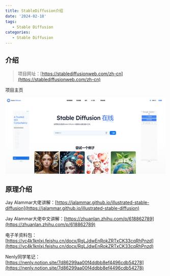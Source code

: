 ```yaml
---
title: StableDiffusion介绍
date: '2024-02-18'
tags:
   - Stable Diffusion
categories:
   - Stable Diffusion
---
```




## 介绍

> 项目网址：[https://stablediffusionweb.com/zh-cn](https://stablediffusionweb.com/zh-cn)

项目主页

![image-20240227222534659](0_StableDiffusion介绍.assets/image-20240227222534659.png)

## 原理介绍

Jay Alammar大佬讲解：[https://jalammar.github.io/illustrated-stable-diffusion](https://jalammar.github.io/illustrated-stable-diffusion)

Jay Alammar大佬中文讲解：[https://zhuanlan.zhihu.com/p/618862789](https://zhuanlan.zhihu.com/p/618862789)

电子羊资料包：[https://vc4k1knlxj.feishu.cn/docx/RgLJdwEnRokZRTxCK33cqRhPnzd](https://vc4k1knlxj.feishu.cn/docx/RgLJdwEnRokZRTxCK33cqRhPnzd)

Nenly同学笔记：[https://nenly.notion.site/7d86299aa00f4ddbb8ef4496cdb54278](https://nenly.notion.site/7d86299aa00f4ddbb8ef4496cdb54278)

























